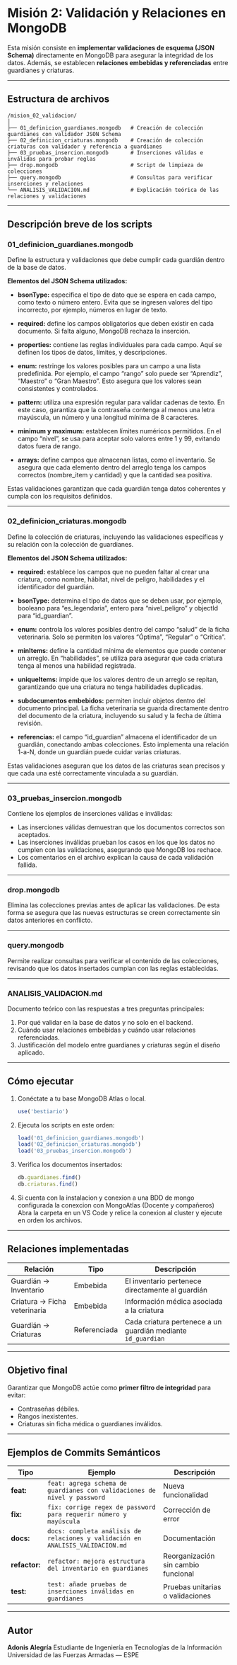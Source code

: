 # Misión 2: Validación y Relaciones en MongoDB

Esta misión consiste en **implementar validaciones de esquema (JSON Schema)** directamente en MongoDB para asegurar la integridad de los datos.
Además, se establecen **relaciones embebidas y referenciadas** entre guardianes y criaturas.

---

## Estructura de archivos

```
/mision_02_validacion/
│
├── 01_definicion_guardianes.mongodb   # Creación de colección guardianes con validador JSON Schema
├── 02_definicion_criaturas.mongodb    # Creación de colección criaturas con validador y referencia a guardianes
├── 03_pruebas_insercion.mongodb       # Inserciones válidas e inválidas para probar reglas
├── drop.mongodb                       # Script de limpieza de colecciones
├── query.mongodb                      # Consultas para verificar inserciones y relaciones
└── ANALISIS_VALIDACION.md             # Explicación teórica de las relaciones y validaciones
```

---

## Descripción breve de los scripts

### 01_definicion_guardianes.mongodb

Define la estructura y validaciones que debe cumplir cada guardián dentro de la base de datos.

**Elementos del JSON Schema utilizados:**

- **bsonType:** especifica el tipo de dato que se espera en cada campo, como texto o número entero.
  Evita que se ingresen valores del tipo incorrecto, por ejemplo, números en lugar de texto.

- **required:** define los campos obligatorios que deben existir en cada documento.
  Si falta alguno, MongoDB rechaza la inserción.

- **properties:** contiene las reglas individuales para cada campo. Aquí se definen los tipos de datos, límites, y descripciones.

- **enum:** restringe los valores posibles para un campo a una lista predefinida.
  Por ejemplo, el campo “rango” solo puede ser “Aprendiz”, “Maestro” o “Gran Maestro”.
  Esto asegura que los valores sean consistentes y controlados.

- **pattern:** utiliza una expresión regular para validar cadenas de texto.
  En este caso, garantiza que la contraseña contenga al menos una letra mayúscula, un número y una longitud mínima de 8 caracteres.

- **minimum y maximum:** establecen límites numéricos permitidos.
  En el campo “nivel”, se usa para aceptar solo valores entre 1 y 99, evitando datos fuera de rango.

- **arrays:** define campos que almacenan listas, como el inventario.
  Se asegura que cada elemento dentro del arreglo tenga los campos correctos (nombre_item y cantidad) y que la cantidad sea positiva.

Estas validaciones garantizan que cada guardián tenga datos coherentes y cumpla con los requisitos definidos.

---

### 02_definicion_criaturas.mongodb

Define la colección de criaturas, incluyendo las validaciones específicas y su relación con la colección de guardianes.

**Elementos del JSON Schema utilizados:**

- **required:** establece los campos que no pueden faltar al crear una criatura, como nombre, hábitat, nivel de peligro, habilidades y el identificador del guardián.

- **bsonType:** determina el tipo de datos que se deben usar, por ejemplo, booleano para “es_legendaria”, entero para “nivel_peligro” y objectId para “id_guardian”.

- **enum:** controla los valores posibles dentro del campo “salud” de la ficha veterinaria.
  Solo se permiten los valores “Óptima”, “Regular” o “Crítica”.

- **minItems:** define la cantidad mínima de elementos que puede contener un arreglo.
  En “habilidades”, se utiliza para asegurar que cada criatura tenga al menos una habilidad registrada.

- **uniqueItems:** impide que los valores dentro de un arreglo se repitan, garantizando que una criatura no tenga habilidades duplicadas.

- **subdocumentos embebidos:** permiten incluir objetos dentro del documento principal.
  La ficha veterinaria se guarda directamente dentro del documento de la criatura, incluyendo su salud y la fecha de última revisión.

- **referencias:** el campo “id_guardian” almacena el identificador de un guardián, conectando ambas colecciones.
  Esto implementa una relación 1-a-N, donde un guardián puede cuidar varias criaturas.

Estas validaciones aseguran que los datos de las criaturas sean precisos y que cada una esté correctamente vinculada a su guardián.

---

### 03_pruebas_insercion.mongodb

Contiene los ejemplos de inserciones válidas e inválidas:

- Las inserciones válidas demuestran que los documentos correctos son aceptados.
- Las inserciones inválidas prueban los casos en los que los datos no cumplen con las validaciones, asegurando que MongoDB los rechace.
- Los comentarios en el archivo explican la causa de cada validación fallida.

---

### drop.mongodb

Elimina las colecciones previas antes de aplicar las validaciones.
De esta forma se asegura que las nuevas estructuras se creen correctamente sin datos anteriores en conflicto.

---

### query.mongodb

Permite realizar consultas para verificar el contenido de las colecciones, revisando que los datos insertados cumplan con las reglas establecidas.

---

### ANALISIS_VALIDACION.md

Documento teórico con las respuestas a tres preguntas principales:

1. Por qué validar en la base de datos y no solo en el backend.
2. Cuándo usar relaciones embebidas y cuándo usar relaciones referenciadas.
3. Justificación del modelo entre guardianes y criaturas según el diseño aplicado.

---

## Cómo ejecutar

1. Conéctate a tu base MongoDB Atlas o local.
   ```js
   use('bestiario')
   ```

2. Ejecuta los scripts en este orden:
   ```js
   load('01_definicion_guardianes.mongodb')
   load('02_definicion_criaturas.mongodb')
   load('03_pruebas_insercion.mongodb')
   ```

3. Verifica los documentos insertados:
   ```js
   db.guardianes.find()
   db.criaturas.find()
   ```

4. Si cuenta con la instalacion y conexion a una BDD de mongo configurada la conexcion con MongoAtlas (Docente y compañeros)
  Abra la carpeta en un VS Code y relice la conexion al cluster y ejecute en orden los archivos.
---

## Relaciones implementadas

| Relación | Tipo | Descripción |
|-----------|------|--------------|
| Guardián → Inventario | Embebida | El inventario pertenece directamente al guardián |
| Criatura → Ficha veterinaria | Embebida | Información médica asociada a la criatura |
| Guardián → Criaturas | Referenciada | Cada criatura pertenece a un guardián mediante `id_guardian` |

---

## Objetivo final

Garantizar que MongoDB actúe como **primer filtro de integridad** para evitar:

- Contraseñas débiles.
- Rangos inexistentes.
- Criaturas sin ficha médica o guardianes inválidos.

---

## Ejemplos de Commits Semánticos

| Tipo | Ejemplo | Descripción |
|------|----------|-------------|
| **feat:** | `feat: agrega schema de guardianes con validaciones de nivel y password` | Nueva funcionalidad |
| **fix:** | `fix: corrige regex de password para requerir número y mayúscula` | Corrección de error |
| **docs:** | `docs: completa análisis de relaciones y validación en ANALISIS_VALIDACION.md` | Documentación |
| **refactor:** | `refactor: mejora estructura del inventario en guardianes` | Reorganización sin cambio funcional |
| **test:** | `test: añade pruebas de inserciones inválidas en guardianes` | Pruebas unitarias o validaciones |

---

## Autor

**Adonis Alegría**
Estudiante de Ingeniería en Tecnologías de la Información
Universidad de las Fuerzas Armadas — ESPE
